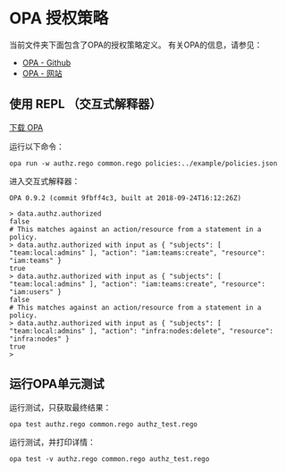 # OPA 授权策略

当前文件夹下面包含了OPA的授权策略定义。
有关OPA的信息，请参见：

- [OPA - Github](https://github.com/open-policy-agent/opa/)
- [OPA - 网站](https://www.openpolicyagent.org/)

## 使用 REPL （交互式解释器）

[下载 OPA](https://www.openpolicyagent.org/docs/get-started.html#prerequisites) 

运行以下命令：

```shell
opa run -w authz.rego common.rego policies:../example/policies.json
```

进入交互式解释器：

```shell
OPA 0.9.2 (commit 9fbff4c3, built at 2018-09-24T16:12:26Z)

> data.authz.authorized
false
# This matches against an action/resource from a statement in a policy.
> data.authz.authorized with input as { "subjects": [ "team:local:admins" ], "action": "iam:teams:create", "resource": "iam:teams" }
true
> data.authz.authorized with input as { "subjects": [ "team:local:admins" ], "action": "iam:teams:create", "resource": "iam:users" }
false
# This matches against an action/resource from a statement in a policy.
> data.authz.authorized with input as { "subjects": [ "team:local:admins" ], "action": "infra:nodes:delete", "resource": "infra:nodes" }
true
>
```

## 运行OPA单元测试

运行测试，只获取最终结果：

```shell
opa test authz.rego common.rego authz_test.rego
```

运行测试，并打印详情：

```shell
opa test -v authz.rego common.rego authz_test.rego
```

